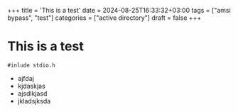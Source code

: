 +++
title = 'This is a test'
date = 2024-08-25T16:33:32+03:00
tags = ["amsi bypass", "test"]
categories = ["active directory"]
draft = false
+++

# This is a test

```green
#inlude stdio.h
```

- ajfdaj
- kjdaskjas
- ajsdlkjasd
- jkladsjksda